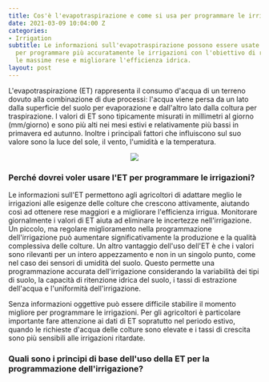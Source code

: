 ```yaml
---
title: Cos'è l'evapotraspirazione e come si usa per programmare le irrigazioni?
date: 2021-03-09 10:04:00 Z
categories:
- Irrigation
subtitle: Le informazioni sull'evapotraspirazione possono essere usate dagli agricoltori
  per programmare più accuratamente le irrigazioni con l'obiettivo di raggiungere
  le massime rese e migliorare l'efficienza idrica.
layout: post
---
```


L'evapotraspirazione (ET) rappresenta il consumo d'acqua di un terreno dovuto alla combinazione di due processi: l'acqua viene persa da un lato dalla superficie del suolo per evaporazione e dall'altro lato dalla coltura per traspirazione. I valori di ET sono tipicamente misurati in millimetri al giorno (mm/giorno) e sono più alti nei mesi estivi e relativamente più bassi in primavera ed autunno. Inoltre i principali fattori che influiscono sul suo valore sono la luce del sole, il vento, l'umidità e la temperatura.

<p align="center">
<img src="/uploads/Schermata%202021-03-09%20alle%2011.57.16.png">
</p>

### Perché dovrei voler usare l'ET per programmare le irrigazioni?
Le informazioni sull'ET permettono agli agricoltori di adattare meglio le irrigazioni alle esigenze delle colture che crescono attivamente, aiutando così ad ottenere rese maggiori e a migliorare l'efficienza irrigua. Monitorare giornalmente i valori di ET aiuta ad eliminare le incertezze nell'irrigazione. Un piccolo, ma regolare miglioramento nella programmazione dell'irrigazione può aumentare significativamente la produzione e la qualità complessiva delle colture.
Un altro vantaggio dell'uso dell'ET è che i valori sono rilevanti per un intero appezzamento e non in un singolo punto, come nel caso dei sensori di umidità del suolo. Questo permette una programmazione accurata dell'irrigazione considerando la variabilità dei tipi di suolo, la capacità di ritenzione idrica del suolo, i tassi di estrazione dell'acqua e l'uniformità dell'irrigazione.

Senza informazioni oggettive può essere difficile stabilire il momento migliore per programmare le irrigazioni. Per gli agricoltori è particolare importante fare attenzione ai dati di ET sopratutto nel periodo estivo, quando le richieste d'acqua delle colture sono elevate e i tassi di crescita sono più sensibili alle irrigazioni ritardate.

### Quali sono i principi di base dell'uso della ET per la programmazione dell'irrigazione?

